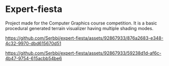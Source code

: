 # Expert-fiesta
Project made for the Computer Graphics course competition. It is a basic procedural generated terrain visualizer having multiple shading modes. 




https://github.com/Serbbi/expert-fiesta/assets/92867933/876a2683-e348-4c32-9970-dbd615670d51



https://github.com/Serbbi/expert-fiesta/assets/92867933/59238d1d-af6c-4b47-9754-615acbb54be6

